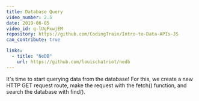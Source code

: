 ```yaml
---
title: Database Query
video_number: 2.5
date: 2019-06-05
video_id: q-lUgFxwjEM
repository: https://github.com/CodingTrain/Intro-to-Data-APIs-JS
can_contribute: true

links:
  - title: "NeDB"
    url: https://github.com/louischatriot/nedb
---
```

It's time to start querying data from the database! For this, we create a new HTTP GET request route, make the request with the fetch() function, and search the database with find().
